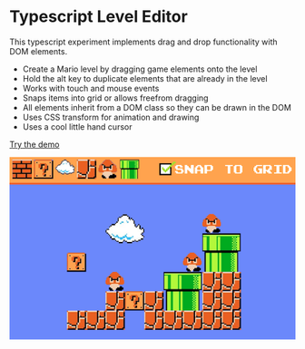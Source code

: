 # Typescript Level Editor

This typescript experiment implements drag and drop functionality with DOM elements.

- Create a Mario level by dragging game elements onto the level
- Hold the alt key to duplicate elements that are already in the level
- Works with touch and mouse events
- Snaps items into grid or allows freefrom dragging
- All elements inherit from a DOM class so they can be drawn in the DOM
- Uses CSS transform for animation and drawing
- Uses a cool little hand cursor

[Try the demo](https://kokodoko.github.io/level-editor/)

![screenshot](/docs/images/screenshot.png)